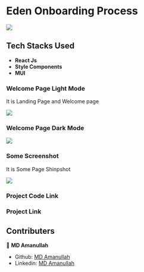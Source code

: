 
# Eden Onboarding Process

<img src="src/Photo/home.PNG"> <br/>
## Tech Stacks Used

- **React Js**
- **Style Components**
- **MUI**

###  Welcome Page Light Mode 

It is Landing Page and Welcome page

<img src="src/Photo/home.PNG">
<br>

### Welcome Page Dark Mode

<img src="src/Photo/men.PNG">
<br>

### Some Screenshot

It is Some Page Shinpshot

<img src="src/Photo/products.PNG">
<br>

###  Project Code Link 
 
###  Project Link 

## Contributers

👤 **MD Amanullah**

- Github: [MD Amanullah](https://github.com/Amanullah21)
- Linkedin: [MD Amanullah](https://www.linkedin.com/in/amanullah21/)
